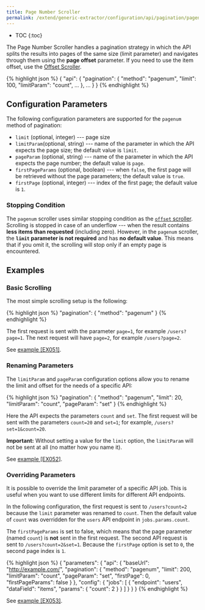 ```yaml
---
title: Page Number Scroller
permalink: /extend/generic-extractor/configuration/api/pagination/pagenum/
---
```


* TOC
{:toc}

The Page Number Scroller handles a pagination strategy in which the API splits the results into pages
of the same size (limit parameter) and navigates through them using the **page offset** parameter. 
If you need to use the item offset, use the [Offset Scroller](/extend/generic-extractor/configuration/api/pagination/offset/).

{% highlight json %}
{
    "api": {
        "pagination": {
            "method": "pagenum",
            "limit": 100,
            "limitParam": "count",
            ...
        },
        ...
    }
}
{% endhighlight %}

## Configuration Parameters
The following configuration parameters are supported for the `pagenum` method of pagination:

- `limit` (optional, integer) --- page size
- `limitParam`(optional, string) --- name of the parameter in which the API expects the page size; the default value is `limit`.
- `pageParam` (optional, string) --- name of the parameter in which the API expects the page number; the default value is `page`.
- `firstPageParams` (optional, boolean) --- when `false`, the first page will be retrieved without the page parameters; the default 
value is `true`.
- `firstPage` (optional, integer) --- index of the first page; the default value is `1`.

### Stopping Condition
The `pagenum` scroller uses similar stopping condition as the [`offset` scroller](/extend/generic-extractor/configuration/api/pagination/offset/#stopping-condition). 
Scrolling is stopped in case of an underflow --- when the result contains **less items than requested** (including zero). However, 
in the `pagenum` scroller, the **`limit` parameter is not required** and has **no default value**. This means that if you omit it, 
the scrolling will stop only if an empty page is encountered.

## Examples

### Basic Scrolling
The most simple scrolling setup is the following:

{% highlight json %}
"pagination": {
    "method": "pagenum"
}
{% endhighlight %}

The first request is sent with the parameter `page=1`, for example `/users?page=1`.
The next request will have `page=2`, for example `/users?page=2`.

See [example [EX051]](https://github.com/keboola/generic-extractor/tree/master/doc/examples/051-pagination-pagenum-basic).

### Renaming Parameters
The `limitParam` and `pageParam` configuration options allow you to rename the limit and 
offset for the needs of a specific API:

{% highlight json %}
"pagination": {
    "method": "pagenum",
    "limit": 20,
    "limitParam": "count",
    "pageParam": "set"
}
{% endhighlight %}

Here the API expects the parameters `count` and `set`. The first request will be sent with the parameters `count=20` 
and `set=1`; for example, `/users?set=1&count=20`. 

**Important:** Without setting a value for the `limit` option, the `limitParam` will not be sent at all 
(no matter how you name it).

See [example [EX052]](https://github.com/keboola/generic-extractor/tree/master/doc/examples/052-pagination-pagenum-rename).

### Overriding Parameters
It is possible to override the limit parameter of a specific API job. 
This is useful when you want to use different limits for different API endpoints.

In the following configuration, the first request is sent to `/users?count=2` because the 
`limit` parameter was renamed to `count`. Then the default value of `count` was overridden for the 
`users` API endpoint in `jobs.params.count`. 

The `firstPageParams` is set to false, which means that
the page parameter (named `count`) is **not** sent in the first request. The second API 
request is sent to `/users?count=2&set=1`. Because the `firstPage` option is set to `0`, the 
second page index is `1`.

{% highlight json %}
{
    "parameters": {
        "api": {
            "baseUrl": "http://example.com/",
            "pagination": {
                "method": "pagenum",
                "limit": 200,
                "limitParam": "count",
                "pageParam": "set",
                "firstPage": 0,
                "firstPageParams": false
            }
        },
        "config": {
            "jobs": [
                {
                    "endpoint": "users",
                    "dataField": "items",
                    "params": {
                        "count": 2
                    }
                }
            ]
        }
    }
}
{% endhighlight %}

See [example [EX053]](https://github.com/keboola/generic-extractor/tree/master/doc/examples/053-pagination-pagenum-override).
